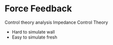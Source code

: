 # Force Feedback

Control theory analysis
Impedance Control Theory

* Hard to simulate wall
* Easy to simulate fresh
